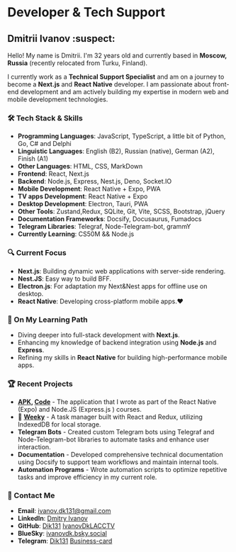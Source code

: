 # Developer & Tech Support

## Dmitrii Ivanov :suspect:

Hello! My name is Dmitrii. I'm 32 years old and currently based in **Moscow, Russia** (recently relocated from Turku, Finland).

I currently work as a **Technical Support Specialist** and am on a journey to become a **Next.js** and **React Native** developer. I am passionate about front-end development and am actively building my expertise in modern web and mobile development technologies.

### 🛠️ Tech Stack & Skills

- **Programming Languages**: JavaScript, TypeScript, a little bit of Python, Go, C# and Delphi
- **Linguistic Languages**: English (B2), Russian (native), German (A2), Finish (A1)
- **Other Languages**: HTML, CSS, MarkDown
- **Frontend**: React, Next.js
- **Backend**: Node.js, Express, Nest.js, Deno, Socket.IO
- **Mobile Development**: React Native + Expo, PWA
- **TV apps Development**: React Native + Expo
- **Desktop Development**: Electron, Tauri, PWA 
- **Other Tools**: Zustand,Redux, SQLite, Git, Vite, SCSS, Bootstrap, jQuery
- **Documentation Frameworks**: Docsify, Docusaurus, Fumadocs
- **Telegram Libraries**: Telegraf, Node-Telegram-bot, grammY
- **Currently Learning**: CS50M && Node.js 

### 🔍 Current Focus

- **Next.js**: Building dynamic web applications with server-side rendering.
- **Nest.JS**: Easy way to build BFF.
- **Electron.js**: For adaptation my Next&Nest apps for offline use on desktop.
- **React Native**: Developing cross-platform mobile apps.♥️

### 🌱 On My Learning Path

- Diving deeper into full-stack development with **Next.js**.
- Enhancing my knowledge of backend integration using **Node.js** and **Express**.
- Refining my skills in **React Native** for building high-performance mobile apps.

### 🏆 Recent Projects

- **[APK](https://drive.google.com/file/d/1qINTBb7q1WqKikYpudwz7-wWV5pYDfyw/view?usp=drivesdk), [Code](https://github.com/Dik131/course-app)** - The application that I wrote as part of the React Native (Expo) and Node.JS (Express.js ) courses.
- 📝 **[Weeky](https://weeky.netlify.app/)** - A task manager built with React and Redux, utilizing IndexedDB for local storage.
- **Telegram Bots** - Created custom Telegram bots using Telegraf and Node-Telegram-bot libraries to automate tasks and enhance user interaction.
- **Documentation** - Developed comprehensive technical documentation using Docsify to support team workflows and maintain internal tools.
- **Automation Programs** - Wrote automation scripts to optimize repetitive tasks and improve efficiency in my current role.

### 💬 Contact Me

- **Email**: [ivanov.dk131@gmail.com](mailto:ivanov.dk131@gmail.com)
- **LinkedIn**: [Dmitry Ivanov](https://www.linkedin.com/in/dmitry-ivanov-47bb4921a/)
- **GitHub**: [Dik131](https://github.com/Dik131) [IvanovDkLACCTV](https://github.com/IvanovDkLACCTV)
- **BlueSky**: [ivanovdk.bsky.social](https://bsky.app/profile/ivanovdk.bsky.social)
- **Telegram**: [Dik131](https://t.me/Dik131)
[Business-card](https://ivanovdk-bc.netlify.app/)
